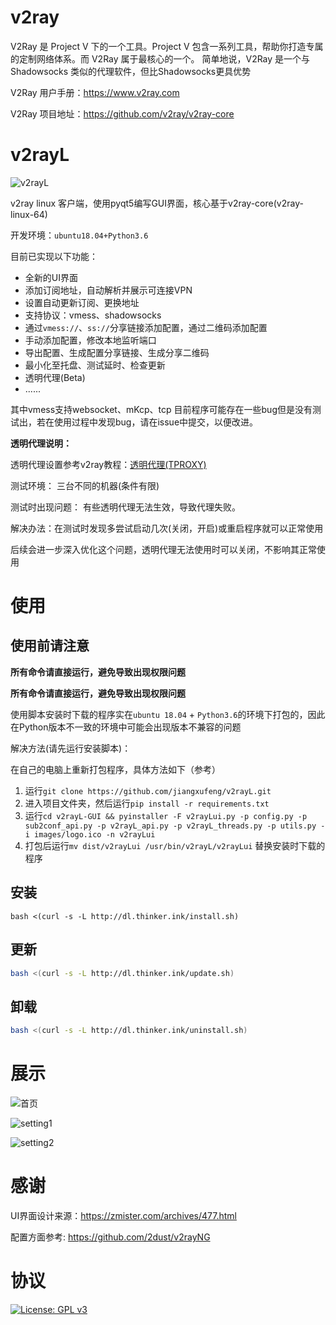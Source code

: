 # v2ray
V2Ray 是 Project V 下的一个工具。Project V 包含一系列工具，帮助你打造专属的定制网络体系。而 V2Ray 属于最核心的一个。 简单地说，V2Ray 是一个与 Shadowsocks 类似的代理软件，但比Shadowsocks更具优势

V2Ray 用户手册：https://www.v2ray.com

V2Ray 项目地址：https://github.com/v2ray/v2ray-core

# v2rayL

![v2rayL](http://cloud.thinker.ink/images/857633d396d9f89cc606c0666194f45f.png)

v2ray linux 客户端，使用pyqt5编写GUI界面，核心基于v2ray-core(v2ray-linux-64)

开发环境：`ubuntu18.04+Python3.6`

目前已实现以下功能：

- 全新的UI界面
- 添加订阅地址，自动解析并展示可连接VPN
- 设置自动更新订阅、更换地址
- 支持协议：vmess、shadowsocks
- 通过`vmess://`、`ss://`分享链接添加配置，通过二维码添加配置
- 手动添加配置，修改本地监听端口
- 导出配置、生成配置分享链接、生成分享二维码
- 最小化至托盘、测试延时、检查更新
- 透明代理(Beta)
- ......

其中vmess支持websocket、mKcp、tcp
目前程序可能存在一些bug但是没有测试出，若在使用过程中发现bug，请在issue中提交，以便改进。

**透明代理说明：**

透明代理设置参考v2ray教程：[透明代理(TPROXY)](https://guide.v2fly.org/app/tproxy.html)

测试环境： 三台不同的机器(条件有限)

测试时出现问题： 有些透明代理无法生效，导致代理失败。

解决办法：在测试时发现多尝试启动几次(关闭，开启)或重启程序就可以正常使用

后续会进一步深入优化这个问题，透明代理无法使用时可以关闭，不影响其正常使用
# 使用

## 使用前请注意

**所有命令请直接运行，避免导致出现权限问题**

**所有命令请直接运行，避免导致出现权限问题**

使用脚本安装时下载的程序实在`ubuntu 18.04` + `Python3.6`的环境下打包的，因此在Python版本不一致的环境中可能会出现版本不兼容的问题

解决方法(请先运行安装脚本)：

在自己的电脑上重新打包程序，具体方法如下（参考）
1. 运行`git clone https://github.com/jiangxufeng/v2rayL.git`
2. 进入项目文件夹，然后运行`pip install -r requirements.txt`
3. 运行`cd v2rayL-GUI && pyinstaller -F v2rayLui.py -p config.py -p sub2conf_api.py -p v2rayL_api.py -p v2rayL_threads.py -p utils.py -i images/logo.ico -n v2rayLui`
4. 打包后运行`mv dist/v2rayLui /usr/bin/v2rayL/v2rayLui` 替换安装时下载的程序

## 安装
```
bash <(curl -s -L http://dl.thinker.ink/install.sh)
```

## 更新
``` bash
bash <(curl -s -L http://dl.thinker.ink/update.sh)
```

## 卸载
``` bash
bash <(curl -s -L http://dl.thinker.ink/uninstall.sh)
```

# 展示

![首页](http://cloud.thinker.ink/download/a043a08860f239f8d0cbeb2dc2a5b6d5.png)

![setting1](http://cloud.thinker.ink/images/617ce660cc4a2a22bd275d73d0d7c616.png)

![setting2](http://cloud.thinker.ink/images/8835526765d479143879c08fe1ecb8a4.png)

# 感谢

UI界面设计来源：https://zmister.com/archives/477.html

配置方面参考: https://github.com/2dust/v2rayNG

# 协议

[![License: GPL v3](https://img.shields.io/badge/License-GPL%20v3-blue.svg)](https://www.gnu.org/licenses/gpl-3.0)


